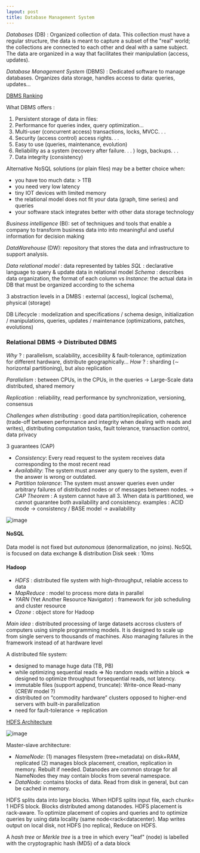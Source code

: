 ```yaml
---
layout: post
title: Database Management System
---
```


*Databases* (DB) : Organized collection of data. This collection must have a regular structure,
the data is meant to capture a subset of the "real" world; the collections
are connected to each other and deal with a same subject. The data are
organized in a way that facilitates their manipulation (access, updates).

*Database Management System* (DBMS) : Dedicated software to manage databases. Organizes data storage, handles
access to data: queries, updates...

[DBMS Ranking](https://db-engines.com/en/ranking_trend)

What DBMS offers :
1. Persistent storage of data in files: 
2. Performance for queries index, query optimization...
3. Multi-user (concurrent access) transactions, locks, MVCC. . .
4. Security (access control) access rights. . .
5. Easy to use (queries, maintenance, evolution)
6. Reliability as a system (recovery after failure. . . ) logs, backups. . .
7. Data integrity (consistency)

Alternative NoSQL solutions (or plain files) may be a better choice when:
- you have too much data: > 1TB
- you need very low latency
- tiny IOT devices with limited memory
- the relational model does not fit your data (graph, time series) and queries
- your software stack integrates better with other data storage technology

*Business intelligence* (BI): set of techniques and tools that enable a
company to transform business data into into meaningful and useful
information for decision making

*DataWarehouse* (DW): repository that stores the data and infrastructure to
support analysis.

*Data relational model* : data represented by tables
*SQL* : declarative language to query & update data in relational model
*Schema* : describes data organization, the format of each column
vs *Instance*: the actual data in DB that must be organized according to the schema

3 abstraction levels in a DMBS : external (access), logical (schema), physical (storage)

DB Lifecycle : modelization and specifications / schema design, initialization / manipulations, queries, updates / maintenance (optimizations, patches, evolutions)

### Relational DBMS $\to$ Distributed DBMS

*Why* ? : parallelism, scalability, accesibility & fault-tolerance, optimization for different hardware, distribute geographically...
*How* ? : sharding ($\sim$ horizontal partitioning), but also replication

*Parallelism* : between CPUs, in the CPUs, in the queries $\to$ Large-Scale data distributed, shared memory

*Replication* : reliability, read performance by synchronization, versioning, consensus

*Challenges when distributing* : good data partition/replication, coherence (trade-off between performance and integrity when dealing with reads and writes), distributing computation tasks, fault tolerance, transaction control, data privacy

3 guarantees (CAP)
- *Consistency*: Every read request to the system receives data corresponding to the most recent read
- *Availability*: The system must answer any query to the system, even if the answer is wrong or outdated.
- *Partition tolerance*: The system must answer queries even under arbitrary failures of distributed nodes or of messages between nodes.
$\to$ *CAP Theorem* : A system cannot have all 3. When data is partitioned, we cannot guarantee both availability and consistency.
examples : ACID mode $\to$ consistency / BASE model $\to$ availability

![image](https://user-images.githubusercontent.com/109908559/216018305-d79b0fae-b0f6-4050-b176-cd3d37de5f4f.png)
#### NoSQL

Data model is not fixed but *autonomous* (denormalization, no joins). NoSQL is focused on data exchange & distribution
Disk seek : 10ms

#### Hadoop

- *HDFS* : distributed file system with high-throughput, reliable access to data
- *MapReduce* : model to process more data in parallel
- *YARN* (Yet Another Resource Navigator) : framework for job scheduling and cluster resource
- *Ozone* : object store for Hadoop

*Main idea* : distributed processing of large datasets accross clusters of computers using simple programming models. It is designed to scale up from single servers to thousands of machines. Also managing failures in the framework instead of at hardware level

A distributed file system:
- designed to manage huge data (TB, PB)
- while optimizing sequential reads => No random reads within a block => designed to optimize throughput forsequential reads, not latency.
- immutable files (support append, truncate): Write-once Read-many (CREW model ?)
- distributed on “commodity hardware” clusters opposed to higher-end servers with built-in parallelization
- need for fault-tolerance $\rightarrow$ replication

[HDFS Architecture](https://hadoop.apache.org/docs/r3.0.1/hadoop-project-dist/hadoop-hdfs/HdfsDesign.html)

![image](https://user-images.githubusercontent.com/109908559/216018329-8e7c3130-1541-4093-b720-2dfde0dc6ce5.png)

Master-slave architecture:
- *NameNode*: (1) manages filesystem (tree+metadata) on disk+RAM, replicated 
              (2) manages block placement, creation, replication in memory. Rebuilt if needed.
               Datanodes are common storage for all NameNodes they may contain blocks from several namespace.
- *DataNode*: contains blocks of data. Read from disk in general, but can be cached in memory.

HDFS splits data into large blocks. When HDFS splits input file, each chunk= 1 HDFS block. Blocks distributed among datanodes. HDFS placement is rack-aware. To
optimize placement of copies and queries and to optimize queries by using data locality (same node<rack<datacenter).
Map writes output on local disk, not HDFS (no replica), Reduce on HDFS.

A *hash tree* or *Merkle tree* is a tree in which every "leaf" (node) is labelled with the cryptographic hash (MD5) of a data block
